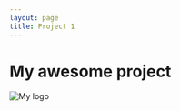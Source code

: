 ```yaml
---
layout: page
title: Project 1
---
```


# My awesome project

![My logo](https://farm8.staticflickr.com/7494/16149391137_d389b6aca7_b.jpg)
